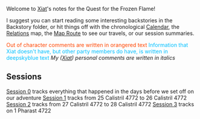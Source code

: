Welcome to [Xiat](questforthefrozenflame/docs/Backstory/Party-Members/Xiat.md)'s notes for the Quest for the Frozen Flame! 

I suggest you can start reading some interesting backstories in the Backstory folder, or hit things off with the chronological [Calendar](questforthefrozenflame/docs/Playing-Notes/Calendar.md), the [Relations](questforthefrozenflame/docs/Playing-Notes/Relations.md) map, the [Map Route](questforthefrozenflame/docs/Playing-Notes/Map-Route.md) to see our travels, or our session summaries.

<font style="color:orangered">Out of character comments are written in orangered text</font> 
<font style="color:deepskyblue">Information that Xiat doesn't have, but other party members do have, is written in deepskyblue text</font>
*My ([Xiat](questforthefrozenflame/docs/Backstory/Party-Members/Xiat.md)) personal comments are written in italics*

## Sessions
[Session 0](questforthefrozenflame/docs/Playing-Notes/Session-0.md) tracks everything that happened in the days before we set off on our adventure
[Session 1](questforthefrozenflame/docs/Playing-Notes/Session-1.md) tracks from 25 Calistril 4772 to 26 Calistril 4772
[Session 2](questforthefrozenflame/docs/Playing-Notes/Session-2.md) tracks from 27 Calistril 4772 to 28 Calistril 4772
[Session 3](questforthefrozenflame/docs/Playing-Notes/Session-2.md) tracks on 1 Pharast 4722

